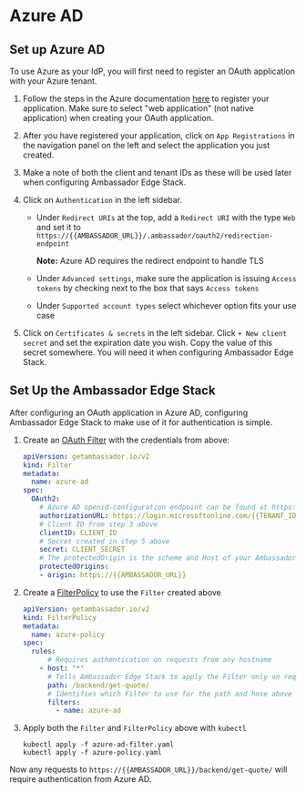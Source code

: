 # Azure AD

## Set up Azure AD

To use Azure as your IdP, you will first need to register an OAuth application with your Azure tenant.

1. Follow the steps in the Azure documentation [here](https://docs.microsoft.com/en-us/azure/active-directory/develop/v1-protocols-openid-connect-code#register-your-application-with-your-ad-tenant) to register your application. Make sure to select "web application" (not native application) when creating your OAuth application.

2. After you have registered your application, click on `App Registrations` in the navigation panel on the left and select the application you just created.

3. Make a note of both the client and tenant IDs as these will be used later when configuring Ambassador Edge Stack.

4. Click on `Authentication` in the left sidebar.

      - Under `Redirect URIs` at the top, add a `Redirect URI` with the type `Web` and set it to `https://{{AMBASSADOR_URL}}/.ambassador/oauth2/redirection-endpoint`

        **Note:** Azure AD requires the redirect endpoint to handle TLS
      - Under `Advanced settings`, make sure the application is issuing `Access tokens` by checking next to the box that says `Access tokens`
      - Under `Supported account types` select whichever option fits your use case

5. Click on `Certificates & secrets` in the left sidebar. Click `+ New client secret` and set the expiration date you wish. Copy the value of this secret somewhere. You will need it when configuring Ambassador Edge Stack.

## Set Up the Ambassador Edge Stack

After configuring an OAuth application in Azure AD, configuring Ambassador Edge Stack to make use of it for authentication is simple.

1. Create an [OAuth Filter](../../../topics/using/filters/oauth2) with the credentials from above:

    ```yaml
    apiVersion: getambassador.io/v2
    kind: Filter
    metadata:
      name: azure-ad
    spec:
      OAuth2:
        # Azure AD openid-configuration endpoint can be found at https://login.microsoftonline.com/common/v2.0/.well-known/openid-configuration
        authorizationURL: https://login.microsoftonline.com/{{TENANT_ID}}/v2.0
        # Client ID from step 3 above
        clientID: CLIENT_ID
        # Secret created in step 5 above
        secret: CLIENT_SECRET
        # The protectedOrigin is the scheme and Host of your Ambassador endpoint
        protectedOrigins:
        - origin: https://{{AMBASSADOR_URL}}
    ```

2. Create a [FilterPolicy](../../../topics/using/filters/) to use the `Filter` created above

    ```yaml
    apiVersion: getambassador.io/v2
    kind: FilterPolicy
    metadata:
      name: azure-policy
    spec:
      rules:
          # Requires authentication on requests from any hostname
        - host: "*"
          # Tells Ambassador Edge Stack to apply the Filter only on request to the quote /backend/get-quote/ endpoint
          path: /backend/get-quote/
          # Identifies which Filter to use for the path and hose above
          filters:
            - name: azure-ad
    ```

3. Apply both the `Filter` and `FilterPolicy` above with `kubectl`

    ```
    kubectl apply -f azure-ad-filter.yaml
    kubectl apply -f azure-policy.yaml
    ```

Now any requests to `https://{{AMBASSADOR_URL}}/backend/get-quote/` will require authentication from Azure AD.
